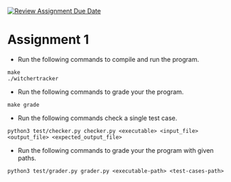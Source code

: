 [![Review Assignment Due Date](https://classroom.github.com/assets/deadline-readme-button-22041afd0340ce965d47ae6ef1cefeee28c7c493a6346c4f15d667ab976d596c.svg)](https://classroom.github.com/a/DV5HFLhL)
# Assignment 1

* Run the following commands to compile and run the program. 
```
make
./witchertracker
```

* Run the following commands to grade your the program.
```
make grade
```

* Run the following commands check a single test case.
```
python3 test/checker.py checker.py <executable> <input_file> <output_file> <expected_output_file>
```

* Run the following commands to grade your the program with given paths.
```
python3 test/grader.py grader.py <executable-path> <test-cases-path>
```
